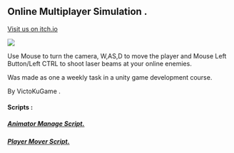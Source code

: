 ## Online Multiplayer Simulation .
[Visit us on itch.io](https://victoku1.itch.io/online-multiplayer-simulation)


[![](http://img.youtube.com/vi/Zww1qqbtNgY/0.jpg)](http://www.youtube.com/watch?v=Zww1qqbtNgY "Online Multiplayer Simulation")

Use Mouse to turn the camera, W,AS,D to move the player and Mouse Left Button/Left CTRL to shoot laser beams at your online enemies.

Was made as one a weekly task in a unity game development course.

By VictoKuGame .


#### Scripts :
##### [ Animator Manage Script.](https://github.com/VictoKuGame/Online-Multiplayer-Simulation/blob/main/Assets/scripts/Player/AnimatorManager.cs)
##### [ Player Mover Script.](https://github.com/VictoKuGame/Online-Multiplayer-Simulation/blob/main/Assets/scripts/Player/PlayerMover.cs)












